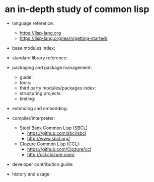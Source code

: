 # an in-depth study of common lisp

- language reference: 
	- https://lisp-lang.org
	- https://lisp-lang.org/learn/getting-started/
- base modules index: 
- standard library reference: 
- packaging and package management:
	- guide: 
	- tools:
    - third party modules/packages index: 
	- structuring projects: 
	- testing: 
- extending and embedding:
- compiler/interpreter:
	- Steel Bank Common Lisp (SBCL)
		- https://github.com/sbcl/sbcl
		- http://www.sbcl.org/
	- Clozure Common Lisp (CCL):
		- https://github.com/Clozure/ccl
		- http://ccl.clozure.com/

- developer contribution guide:
- history and usage:
